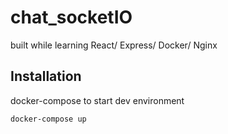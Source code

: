 # chat_socketIO

built while learning React/ Express/ Docker/ Nginx

## Installation

docker-compose to start dev environment

```bash
docker-compose up
```
